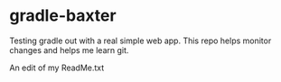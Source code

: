 gradle-baxter
=============

Testing gradle out with a real simple web app. This repo helps monitor changes and helps me learn git.

An edit of my ReadMe.txt
